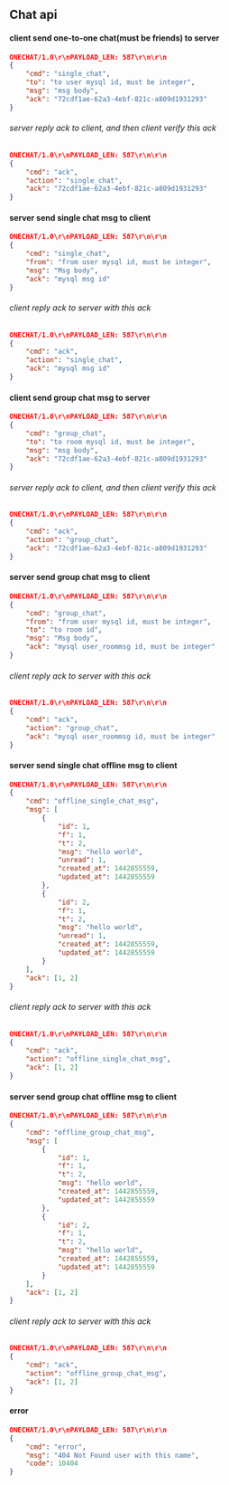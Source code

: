 ## Chat api

#### client send one-to-one chat(must be friends) to server

```json
ONECHAT/1.0\r\nPAYLOAD_LEN: 587\r\n\r\n
{
    "cmd": "single_chat",
    "to": "to user mysql id, must be integer",
    "msg": "msg body",
    "ack": "72cdf1ae-62a3-4ebf-821c-a809d1931293"
}
```

###### server reply ack to client, and then client verify this ack

```json
ONECHAT/1.0\r\nPAYLOAD_LEN: 587\r\n\r\n
{
    "cmd": "ack",
    "action": "single_chat",
    "ack": "72cdf1ae-62a3-4ebf-821c-a809d1931293"
}
```

#### server send single chat msg to client

```json
ONECHAT/1.0\r\nPAYLOAD_LEN: 587\r\n\r\n
{
    "cmd": "single_chat",
    "from": "from user mysql id, must be integer",
    "msg": "Msg body",
    "ack": "mysql msg id"
}
```

###### client reply ack to server with this ack

```json
ONECHAT/1.0\r\nPAYLOAD_LEN: 587\r\n\r\n
{
    "cmd": "ack",
    "action": "single_chat",
    "ack": "mysql msg id"
}
```

#### client send group chat msg to server

```json
ONECHAT/1.0\r\nPAYLOAD_LEN: 587\r\n\r\n
{
    "cmd": "group_chat",
    "to": "to room mysql id, must be integer",
    "msg": "msg body",
    "ack": "72cdf1ae-62a3-4ebf-821c-a809d1931293"
}
```

###### server reply ack to client, and then client verify this ack

```json
ONECHAT/1.0\r\nPAYLOAD_LEN: 587\r\n\r\n
{
    "cmd": "ack",
    "action": "group_chat",
    "ack": "72cdf1ae-62a3-4ebf-821c-a809d1931293"
}
```

#### server send group chat msg to client

```json
ONECHAT/1.0\r\nPAYLOAD_LEN: 587\r\n\r\n
{
    "cmd": "group_chat",
    "from": "from user mysql id, must be integer",
    "to": "to room id",
    "msg": "Msg body",
    "ack": "mysql user_roommsg id, must be integer"
}
```

###### client reply ack to server with this ack

```json
ONECHAT/1.0\r\nPAYLOAD_LEN: 587\r\n\r\n
{
    "cmd": "ack",
    "action": "group_chat",
    "ack": "mysql user_roommsg id, must be integer"
}
```

#### server send single chat offline msg to client

```json
ONECHAT/1.0\r\nPAYLOAD_LEN: 587\r\n\r\n
{
    "cmd": "offline_single_chat_msg",
    "msg": [
        {
            "id": 1,
            "f": 1,
            "t": 2,
            "msg": "hello world",
            "unread": 1,
            "created_at": 1442855559,
            "updated_at": 1442855559
        },
        {
            "id": 2,
            "f": 1,
            "t": 2,
            "msg": "hello world",
            "unread": 1,
            "created_at": 1442855559,
            "updated_at": 1442855559
        }
    ],
    "ack": [1, 2]
}
```

###### client reply ack to server with this ack

```json
ONECHAT/1.0\r\nPAYLOAD_LEN: 587\r\n\r\n
{
    "cmd": "ack",
    "action": "offline_single_chat_msg",
    "ack": [1, 2]
}
```

#### server send group chat offline msg to client

```json
ONECHAT/1.0\r\nPAYLOAD_LEN: 587\r\n\r\n
{
    "cmd": "offline_group_chat_msg",
    "msg": [
        {
            "id": 1,
            "f": 1,
            "t": 2,
            "msg": "hello world",
            "created_at": 1442855559,
            "updated_at": 1442855559
        },
        {
            "id": 2,
            "f": 1,
            "t": 2,
            "msg": "hello world",
            "created_at": 1442855559,
            "updated_at": 1442855559
        }
    ],
    "ack": [1, 2]
}
```

###### client reply ack to server with this ack

```json
ONECHAT/1.0\r\nPAYLOAD_LEN: 587\r\n\r\n
{
    "cmd": "ack",
    "action": "offline_group_chat_msg",
    "ack": [1, 2]
}
```


#### error

```json
ONECHAT/1.0\r\nPAYLOAD_LEN: 587\r\n\r\n
{
    "cmd": "error",
    "msg": "404 Not Found user with this name",
    "code": 10404
}
```
